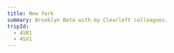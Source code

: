 ```yaml
---
title: New York
summary: Brooklyn Beta with my Clearleft colleagues.
tripId:
  - 4SR1
  - 4SX1
---
```

